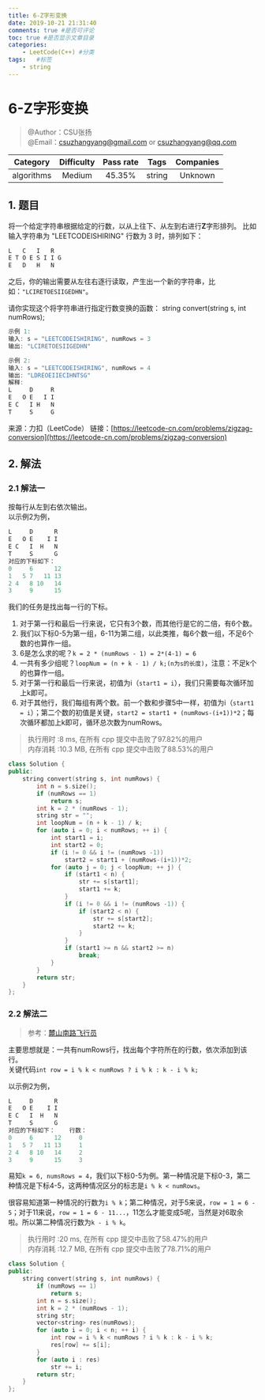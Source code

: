 ```yaml
---
title: 6-Z字形变换
date: 2019-10-21 21:31:40
comments: true #是否可评论
toc: true #是否显示文章目录
categories: 
    - LeetCode(C++) #分类
tags:   #标签
    - string
---
```


# 6-Z字形变换

> @Author：CSU张扬  
> @Email：csuzhangyang@gmail.com or csuzhangyang@qq.com

Category   | Difficulty | Pass rate| Tags   | Companies
:-:        | :-:        | :-:      | :-:    | :-: |
algorithms | Medium     | 45.35%   | string | Unknown

## 1. 题目

将一个给定字符串根据给定的行数，以从上往下、从左到右进行**Z**字形排列。
比如输入字符串为 "LEETCODEISHIRING" 行数为 3 时，排列如下：

```c
L   C   I   R
E T O E S I I G
E   D   H   N
```

之后，你的输出需要从左往右逐行读取，产生出一个新的字符串，比如：`"LCIRETOESIIGEDHN"`。

请你实现这个将字符串进行指定行数变换的函数：
string convert(string s, int numRows);

```c
示例 1:
输入: s = "LEETCODEISHIRING", numRows = 3
输出: "LCIRETOESIIGEDHN"

示例 2:
输入: s = "LEETCODEISHIRING", numRows = 4
输出: "LDREOEIIECIHNTSG"
解释:
L     D     R
E   O E   I I
E C   I H   N
T     S     G
```
<!---more--->
来源：力扣（LeetCode）
链接：[https://leetcode-cn.com/problems/zigzag-conversion](https://leetcode-cn.com/problems/zigzag-conversion)

## 2. 解法

### 2.1 解法一

按每行从左到右依次输出。  
以示例2为例，

```c
L     D      R
E   O E    I I
E C   I  H   N
T     S      G
对应的下标如下：
0     6      12
1   5 7   11 13
2 4   8 10   14
3     9      15
```

我们的任务是找出每一行的下标。  

1. 对于第一行和最后一行来说，它只有3个数，而其他行是它的二倍，有6个数。
2. 我们以下标0-5为第一组，6-11为第二组，以此类推，每6个数一组，不足6个数的也算作一组。
3. 6是怎么求的呢？`k = 2 * (numRows - 1) = 2*(4-1) = 6`
4. 一共有多少组呢？`loopNum = (n + k - 1) / k;(n为s的长度)`，注意：不足k个的也算作一组。
5. 对于第一行和最后一行来说，初值为i（`start1 = i`），我们只需要每次循环加上k即可。
6. 对于其他行，我们每组有两个数。前一个数和步骤5中一样，初值为i（`start1 = i`）；第二个数的初值是关键，`start2 = start1 + (numRows-(i+1))*2`；每次循环都加上k即可，循环总次数为numRows。

> 执行用时 :8 ms, 在所有 cpp 提交中击败了97.82%的用户  
> 内存消耗 :10.3 MB, 在所有 cpp 提交中击败了88.53%的用户

```cpp
class Solution {
public:
    string convert(string s, int numRows) {
        int n = s.size();
        if (numRows == 1)
            return s;
        int k = 2 * (numRows - 1);
        string str = "";
        int loopNum = (n + k - 1) / k;
        for (auto i = 0; i < numRows; ++ i) {
            int start1 = i;
            int start2 = 0;
            if (i != 0 && i != (numRows -1))
                start2 = start1 + (numRows-(i+1))*2;
            for (auto j = 0; j < loopNum; ++ j) {
                if (start1 < n) {
                    str += s[start1];
                    start1 += k;
                }
                if (i != 0 && i != (numRows -1)) {
                    if (start2 < n) {
                        str += s[start2];
                        start2 += k;
                    }
                }
                if (start1 >= n && start2 >= n)
                    break;
            }
        }
        return str;
    }
};
```

### 2.2 解法二

> 参考：[麓山南路飞行员](https://leetcode-cn.com/problems/zigzag-conversion/comments/44833/)  

主要思想就是：一共有numRows行，找出每个字符所在的行数，依次添加到该行。  
关键代码`int row = i % k < numRows ? i % k : k - i % k;`

以示例2为例，

```c
L     D      R
E   O E    I I
E C   I  H   N
T     S      G
对应的下标如下：    行数：
0     6      12     0
1   5 7   11 13     1
2 4   8 10   14     2
3     9      15     3
```

易知`k = 6, numsRows = 4`，我们以下标0-5为例。第一种情况是下标0-3，第二种情况是下标4-5，这两种情况区分的标志是`i % k < numRows`。

很容易知道第一种情况的行数为`i % k`；第二种情况，对于5来说，`row = 1 = 6 - 5`；对于11来说，`row = 1 = 6 - 11...`，11怎么才能变成5呢，当然是对6取余啦。所以第二种情况行数为`k - i % k`。

> 执行用时 :20 ms, 在所有 cpp 提交中击败了58.47%的用户  
> 内存消耗 :12.7 MB, 在所有 cpp 提交中击败了78.71%的用户

```cpp
class Solution {
public:
    string convert(string s, int numRows) {
        if (numRows == 1)
            return s;
        int n = s.size();
        int k = 2 * (numRows - 1);
        string str;
        vector<string> res(numRows);
        for (auto i = 0; i < n; ++ i) {
            int row = i % k < numRows ? i % k : k - i % k;
            res[row] += s[i];
        }
        for (auto i : res)
            str += i;
        return str;
    }
};
```
